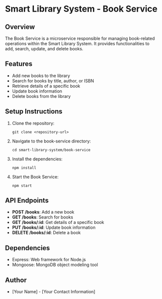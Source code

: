 # Smart Library System - Book Service

## Overview
The Book Service is a microservice responsible for managing book-related operations within the Smart Library System. It provides functionalities to add, search, update, and delete books.

## Features
- Add new books to the library
- Search for books by title, author, or ISBN
- Retrieve details of a specific book
- Update book information
- Delete books from the library

## Setup Instructions
1. Clone the repository:
   ```
   git clone <repository-url>
   ```
2. Navigate to the book-service directory:
   ```
   cd smart-library-system/book-service
   ```
3. Install the dependencies:
   ```
   npm install
   ```
4. Start the Book Service:
   ```
   npm start
   ```

## API Endpoints
- **POST /books**: Add a new book
- **GET /books**: Search for books
- **GET /books/:id**: Get details of a specific book
- **PUT /books/:id**: Update book information
- **DELETE /books/:id**: Delete a book

## Dependencies
- Express: Web framework for Node.js
- Mongoose: MongoDB object modeling tool

## Author
- [Your Name] - [Your Contact Information]